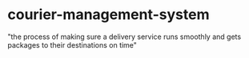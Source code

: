 # courier-management-system
"the process of making sure a delivery service runs smoothly and gets packages to their destinations on time"
